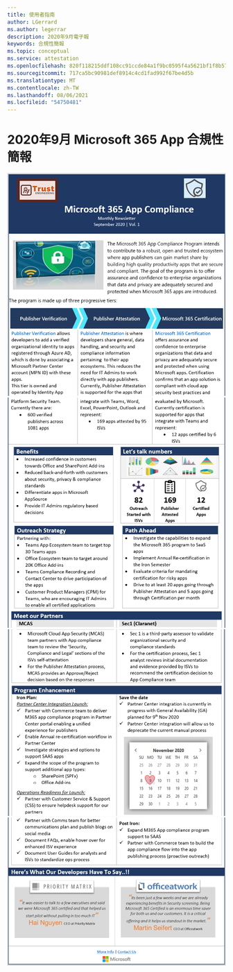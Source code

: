 ```yaml
---
title: 使用者指南
author: LGerrard
ms.author: legerrar
description: 2020年9月電子報
keywords: 合規性簡報
ms.topic: conceptual
ms.service: attestation
ms.openlocfilehash: 820f118215ddf108cc91ccde84a1f9bc0595f4a5621bf1f8b57aae06c27f97bb
ms.sourcegitcommit: 717ca5bc90981def8914c4cd1fad992f67be4d5b
ms.translationtype: MT
ms.contentlocale: zh-TW
ms.lasthandoff: 08/06/2021
ms.locfileid: "54750481"
---
```

# <a name="september-2020-microsoft-365-app-compliance-newsletter"></a>2020年9月 Microsoft 365 App 合規性簡報


![Alt text ](../media/Sept_SS1.PNG)
 ![ alt text ](../media/Sept_SS2.PNG)
 ![ alt text ](../media/Sept_SS3.PNG)
 ![ alt 文字](../media/Sept_SS4.PNG)
